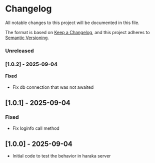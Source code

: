 # Changelog

All notable changes to this project will be documented in this file.

The format is based on [Keep a Changelog](https://keepachangelog.com/en/1.1.0/),
and this project adheres to [Semantic Versioning](https://semver.org/spec/v2.0.0.html).

### Unreleased

### [1.0.2] - 2025-09-04

#### Fixed

- Fix db connection that was not awaited

## [1.0.1] - 2025-09-04

### Fixed

- Fix loginfo call method

## [1.0.0] - 2025-09-04

- Initial code to test the behavior in haraka server